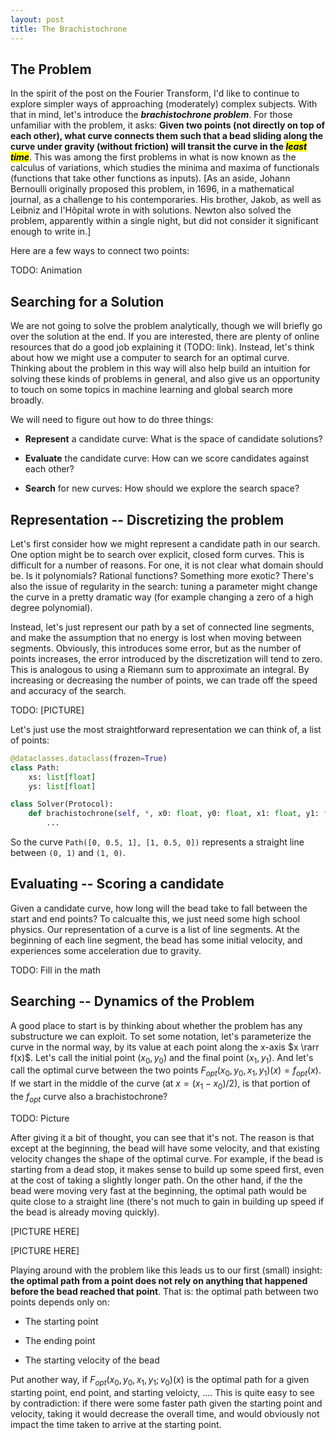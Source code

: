```yaml
---
layout: post
title: The Brachistochrone
---
```


## The Problem

In the spirit of the post on the Fourier Transform, I'd like to continue to explore simpler ways of approaching (moderately) complex subjects. With that in mind, let's introduce the ***brachistochrone problem***. For those unfamiliar with the problem, it asks: **Given two points (not directly on top of each other), what curve connects them such that a bead sliding along the curve under gravity (without friction) will transit the curve in the *<mark>least time</mark>***. This was among the first problems in what is now known as the calculus of variations, which studies the minima and maxima of functionals (functions that take other functions as inputs). [As an aside, Johann Bernoulli originally proposed this problem, in 1696, in a mathematical journal, as a challenge to his contemporaries. His brother, Jakob, as well as Leibniz and l'Hôpital wrote in with solutions. Newton also solved the problem, apparently within a single night, but did not consider it significant enough to write in.]

Here are a few ways to connect two points:

TODO: Animation

## Searching for a Solution

We are not going to solve the problem analytically, though we will briefly go over the solution at the end. If you are interested, there are plenty of online resources that do a good job explaining it (TODO: link). Instead, let's think about how we might use a computer to search for an optimal curve. Thinking about the problem in this way will also help build an intuition for solving these kinds of problems in general, and also give us an opportunity to touch on some topics in machine learning and global search more broadly.

We will need to figure out how to do three things:

- **Represent** a candidate curve: What is the space of candidate solutions?

- **Evaluate** the candidate curve: How can we score candidates against each other?

- **Search** for new curves: How should we explore the search space?

## Representation -- Discretizing the problem

Let's first consider how we might represent a candidate path in our search. One option might be to search over explicit, closed form curves. This is difficult for a number of reasons. For one, it is not clear what domain should be. Is it polynomials? Rational functions? Something more exotic? There's also the issue of regularity in the search: tuning a parameter might change the curve in a pretty dramatic way (for example changing a zero of a high degree polynomial).

Instead, let's just represent our path by a set of connected line segments, and make the assumption that no energy is lost when moving between segments. Obviously, this introduces some error, but as the number of points increases, the error introduced by the discretization will tend to zero. This is analogous to using a Riemann sum to approximate an integral. By increasing or decreasing the number of points, we can trade off the speed and accuracy of the search.

TODO: [PICTURE]

Let's just use the most straightforward representation we can think of, a list of points:

```python
@dataclasses.dataclass(frozen=True)
class Path:
    xs: list[float]
    ys: list[float]

class Solver(Protocol):
    def brachistochrone(self, *, x0: float, y0: float, x1: float, y1: float) -> Path:
        ...
```

So the curve `Path([0, 0.5, 1], [1, 0.5, 0])` represents a straight line between `(0, 1)` and `(1, 0)`.

## Evaluating -- Scoring a candidate

Given a candidate curve, how long will the bead take to fall between the start and end points? To calcualte this, we just need some high school physics. Our representation of a curve is a list of line segments. At the beginning of each line segment, the bead has some initial velocity, and experiences some acceleration due to gravity.

TODO: Fill in the math

## Searching -- Dynamics of the Problem

A good place to start is by thinking about whether the problem has any substructure we can exploit. To set some notation, let's parameterize the curve in the normal way, by its value at each point along the x-axis $x \rarr f(x)$. Let's call the initial point $(x_0,y_0)$ and the final point $(x_1,y_1)$. And let's call the optimal curve between the two points $F_{opt}(x_0,y_0,x_1,y_1)(x)=f_{opt}(x)$. If we start in the middle of the curve (at $x=(x_1-x_0)/2$), is that portion of the $f_{opt}$ curve also a brachistochrone?

TODO: Picture

After giving it a bit of thought, you can see that it's not. The reason is that except at the beginning, the bead will have some velocity, and that existing velocity changes the shape of the optimal curve. For example, if the bead is starting from a dead stop, it makes sense to build up some speed first, even at the cost of taking a slightly longer path. On the other hand, if the the bead were moving very fast at the beginning, the optimal path would be quite close to a straight line (there's not much to gain in building up speed if the bead is already moving quickly).

[PICTURE HERE]

[PICTURE HERE]

Playing around with the problem like this leads us to our first (small) insight: **the optimal path from a point does not rely on anything that happened before the bead reached that point**. That is: the optimal path between two points depends only on:

- The starting point

- The ending point

- The starting velocity of the bead

Put another way, if $F_{opt}(x_0,y_0,x_1,y_1; v_0)(x)$ is the optimal path for a given starting point, end point, and starting veloicty, .... This is quite easy to see by contradiction: if there were some faster path given the starting point and velocity, taking it would decrease the overall time, and would obviously not impact the time taken to arrive at the starting point.
